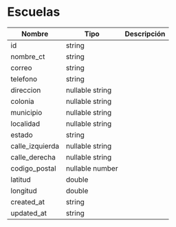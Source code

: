 # Escuelas

 Nombre    | Tipo    | Descripción
---------- | ------- | -------
 id | string | 
 nombre_ct | string | 
 correo | string | 
 telefono | string | 
 direccion | nullable string | 
 colonia | nullable string | 
 municipio | nullable string | 
 localidad | nullable string | 
 estado | string | 
 calle_izquierda | nullable string | 
 calle_derecha | nullable string | 
 codigo_postal | nullable number |
 latitud | double | 
 longitud | double |
 created_at | string |
 updated_at | string |
